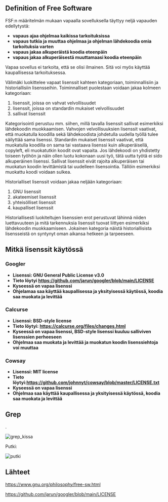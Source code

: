 ## Definition of Free Software

FSF:n määritelmän mukaan vapaalla sovelluksella täyttyy neljä vapauden edellytystä: 

+ **vapaus ajaa ohjelmaa kaikissa tarkoituksissa**
+ **vapaus tutkia ja muuttaa ohjelmaa ja ohjelman lähdekoodia omia tarkoituksia varten** 
+ **vapaus jakaa alkuperäistä koodia eteenpäin**
+ **vapaus jakaa alkuperäisestä muuttamaasi koodia eteenpäin**

Vapaa sovellus ei tarkoita, että se olisi ilmainen. Sitä voi myös käyttää kaupallisessa tarkoituksessa. 

Välimäki luokittelee vapaat lisenssit kahteen kategoriaan, toiminnallisiin ja historiallisiin lisensseihin. Toiminnalliset puolestaan voidaan jakaa kolmeen kategoriaan: 
1. lisenssit, joissa on vahvat velvollisuudet
2. lisenssit, joissa on standardin mukaiset velvollisuudet
3. sallivat lisenssit

Kategorisointi perustuu mm. siihen, millä tavalla lisenssit sallivat esimerkiksi lähdekoodin muokkaamisen. Vahvojen velvollisuuksien lisenssit vaativat, että muokatulla koodilla sekä lähdekoodista johdetulla uudella työllä tulee säilyttää sama lisenssi. Standardin mukaiset lisenssit vaativat, että muokatulla koodilla on sama tai vastaava lisenssi kuin alkuperäisellä, copyleft, eli muokatutkin koodit ovat vapaita. Jos lähdekoodi on yhdistetty toiseen työhön ja näin ollen luotu kokonaan uusi työ, tätä uutta työtä ei sido alkuperäinen lisenssi. Sallivat lisenssit eivät rajoita alkuperäisen tai muokatun koodin levittämistä tai uudelleen lisensointia. Tällöin esimerkiksi muokattu koodi voidaan sulkea. 

Historialliset lisenssit voidaan jakaa neljään kategoriaan: 
1. GNU lisenssit
2. akateemiset lisenssit
3. yhteisölliset lisenssit
4. kaupalliset lisenssit

Historiallisesti luokiteltujen lisenssien erot perustuvat lähinnä niiden luettavuuteen ja mitä tarkennuksia lisenssit tuovat liittyen esimerkiksi lähdekoodin muokkaamiseen. Jokainen kategoria näistä historiallisista lisensseistä on syntynyt oman aikansa hetkeen ja tarpeeseen. 

## Mitkä lisenssit käytössä

### Googler

+ **Lisenssi: GNU General Public License v3.0**
+ **Tieto löytyi https://github.com/jarun/googler/blob/main/LICENSE**
+ **Kyseessä on vapaa lisenssi**
+ **Ohjelamaa saa käyttää kaupallisessa ja yksityisessä käytössä, koodia saa muokata ja levittää**

### Calcurse

+ **Lisenssi: BSD-style license**
+ **Tieto löytyi: https://calcurse.org/files/changes.html**
+ **Kyseessä on vapaa lisenssi, BSD-style lisenssi kuuluu salliviven lisenssien perheeseen**
+ **Ohjelmaa saa muokata ja levittää ja muokatun koodin lisenssiehtoja voi muuttaa**

### Cowsay

+ **Lisenssi: MIT license**
+ **Tieto löytyi:https://github.com/johnnyt/cowsay/blob/master/LICENSE.txt**
+ **Kyseessä on vapaa lisenssi**
+ **Ohjelmaa saa käyttää kaupallisessa ja yksityisessä käytössä, koodia saa muokata ja levittää**

## Grep

. 

![grep_kissa](https://user-images.githubusercontent.com/82024427/214650183-f9546c5d-38b1-407b-9bb9-dfb1da3800e4.png)

Putki: 

![putki](https://user-images.githubusercontent.com/82024427/214650699-76d8936b-9c56-402a-971b-9769f9439cfa.png)

## Lähteet 

https://www.gnu.org/philosophy/free-sw.html

https://github.com/jarun/googler/blob/main/LICENSE
